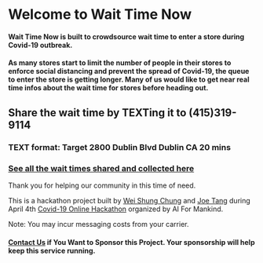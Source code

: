 # Welcome to Wait Time Now

#### Wait Time Now is built to crowdsource wait time to enter a store during Covid-19 outbreak. 

#### As many stores start to limit the number of people in their stores to enforce social distancing and prevent the spread of Covid-19, the queue to enter the store is getting longer. Many of us would like to get near real time infos about the wait time for stores before heading out.

## Share the wait time by TEXTing it to (415)319-9114

### TEXT format: Target 2800 Dublin Blvd Dublin CA 20 mins

### [See all the wait times shared and collected here](wait_time.md)

Thank you for helping our community in this time of need.

This is a hackathon project built by [Wei Shung Chung](https://www.linkedin.com/in/wei-shung-chung-01326a7/) and [Joe Tang](https://www.linkedin.com/in/joe-tang-01978427/) during April 4th [Covid-19 Online Hackathon](https://github.com/aiformankind/covid-19-hackathon) organized by AI For Mankind. 

Note: You may incur messaging costs from your carrier. 

#### [Contact Us](ai.for.mankind@gmail.com) if You Want to Sponsor this Project. Your sponsorship will help keep this service running.
